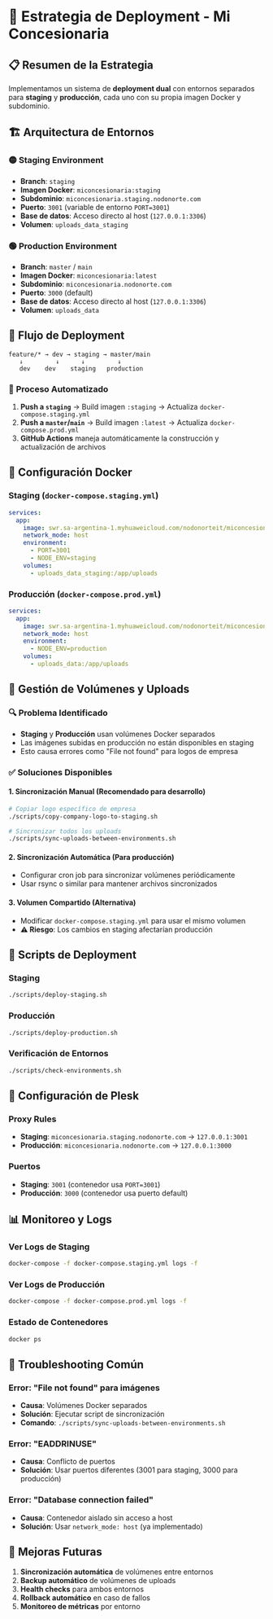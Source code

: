 # 🚀 Estrategia de Deployment - Mi Concesionaria

## 📋 **Resumen de la Estrategia**

Implementamos un sistema de **deployment dual** con entornos separados para **staging** y **producción**, cada uno con su propia imagen Docker y subdominio.

## 🏗️ **Arquitectura de Entornos**

### 🟡 **Staging Environment**
- **Branch**: `staging`
- **Imagen Docker**: `miconcesionaria:staging`
- **Subdominio**: `miconcesionaria.staging.nodonorte.com`
- **Puerto**: `3001` (variable de entorno `PORT=3001`)
- **Base de datos**: Acceso directo al host (`127.0.0.1:3306`)
- **Volumen**: `uploads_data_staging`

### 🟢 **Production Environment**
- **Branch**: `master` / `main`
- **Imagen Docker**: `miconcesionaria:latest`
- **Subdominio**: `miconcesionaria.nodonorte.com`
- **Puerto**: `3000` (default)
- **Base de datos**: Acceso directo al host (`127.0.0.1:3306`)
- **Volumen**: `uploads_data`

## 🔄 **Flujo de Deployment**

```
feature/* → dev → staging → master/main
   ↓         ↓      ↓         ↓
   dev    dev    staging   production
```

### 📝 **Proceso Automatizado**
1. **Push a `staging`** → Build imagen `:staging` → Actualiza `docker-compose.staging.yml`
2. **Push a `master`/`main`** → Build imagen `:latest` → Actualiza `docker-compose.prod.yml`
3. **GitHub Actions** maneja automáticamente la construcción y actualización de archivos

## 🐳 **Configuración Docker**

### **Staging** (`docker-compose.staging.yml`)
```yaml
services:
  app:
    image: swr.sa-argentina-1.myhuaweicloud.com/nodonorteit/miconcesionaria:staging
    network_mode: host
    environment:
      - PORT=3001
      - NODE_ENV=staging
    volumes:
      - uploads_data_staging:/app/uploads
```

### **Producción** (`docker-compose.prod.yml`)
```yaml
services:
  app:
    image: swr.sa-argentina-1.myhuaweicloud.com/nodonorteit/miconcesionaria:latest
    network_mode: host
    environment:
      - NODE_ENV=production
    volumes:
      - uploads_data:/app/uploads
```

## 📁 **Gestión de Volúmenes y Uploads**

### 🔍 **Problema Identificado**
- **Staging** y **Producción** usan volúmenes Docker separados
- Las imágenes subidas en producción no están disponibles en staging
- Esto causa errores como "File not found" para logos de empresa

### ✅ **Soluciones Disponibles**

#### **1. Sincronización Manual (Recomendado para desarrollo)**
```bash
# Copiar logo específico de empresa
./scripts/copy-company-logo-to-staging.sh

# Sincronizar todos los uploads
./scripts/sync-uploads-between-environments.sh
```

#### **2. Sincronización Automática (Para producción)**
- Configurar cron job para sincronizar volúmenes periódicamente
- Usar rsync o similar para mantener archivos sincronizados

#### **3. Volumen Compartido (Alternativa)**
- Modificar `docker-compose.staging.yml` para usar el mismo volumen
- **⚠️ Riesgo**: Los cambios en staging afectarían producción

## 🚀 **Scripts de Deployment**

### **Staging**
```bash
./scripts/deploy-staging.sh
```

### **Producción**
```bash
./scripts/deploy-production.sh
```

### **Verificación de Entornos**
```bash
./scripts/check-environments.sh
```

## 🔧 **Configuración de Plesk**

### **Proxy Rules**
- **Staging**: `miconcesionaria.staging.nodonorte.com` → `127.0.0.1:3001`
- **Producción**: `miconcesionaria.nodonorte.com` → `127.0.0.1:3000`

### **Puertos**
- **Staging**: `3001` (contenedor usa `PORT=3001`)
- **Producción**: `3000` (contenedor usa puerto default)

## 📊 **Monitoreo y Logs**

### **Ver Logs de Staging**
```bash
docker-compose -f docker-compose.staging.yml logs -f
```

### **Ver Logs de Producción**
```bash
docker-compose -f docker-compose.prod.yml logs -f
```

### **Estado de Contenedores**
```bash
docker ps
```

## 🚨 **Troubleshooting Común**

### **Error: "File not found" para imágenes**
- **Causa**: Volúmenes Docker separados
- **Solución**: Ejecutar script de sincronización
- **Comando**: `./scripts/sync-uploads-between-environments.sh`

### **Error: "EADDRINUSE"**
- **Causa**: Conflicto de puertos
- **Solución**: Usar puertos diferentes (3001 para staging, 3000 para producción)

### **Error: "Database connection failed"**
- **Causa**: Contenedor aislado sin acceso a host
- **Solución**: Usar `network_mode: host` (ya implementado)

## 🔮 **Mejoras Futuras**

1. **Sincronización automática** de volúmenes entre entornos
2. **Backup automático** de volúmenes de uploads
3. **Health checks** para ambos entornos
4. **Rollback automático** en caso de fallos
5. **Monitoreo de métricas** por entorno 